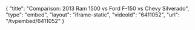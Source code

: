 {
    "title": "Comparison: 2013 Ram 1500 vs Ford F-150 vs Chevy Silverado",
    "type": "embed",
    "layout": "iframe-static",
    "videoId": "6411052",
    "url": "\/tvpembed\/6411052"
}